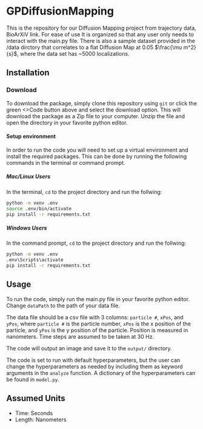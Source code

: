 # GPDiffusionMapping

This is the repository for our Diffusion Mapping project from trajectory data, BioArXiV link. For ease of use It is organized so that any user only needs to interact with the main.py file. There is also a sample dataset provided in the /data dirctory that correlates to a flat Diffusion Map at 0.05 $\frac{\mu m^2}{s}$, where the data set has ~5000 localizations.

## Installation

### Download

To download the package, simply clone this repository using `git` or click the green <>Code button above and select the download option. This will download the package as a Zip file to your computer. Unzip the file and open the directory in your favorite python editor.

#### Setup environment

In order to run the code you will need to set up a virtual environment and install the required packages. This can be done by running the following commands in the terminal or command prompt.

##### Mac/Linux Users

In the terminal, `cd` to the project directory and run the follwing:
```bash
python -m venv .env
source .env/bin/activate
pip install -r requirements.txt
```

##### Windows Users

In the command prompt, `cd` to the project directory and run the follwing:
```bash
python -m venv .env
.env\Scripts\activate
pip install -r requirements.txt
```

## Usage

To run the code, simply run the main.py file in your favorite python editor. Change `dataPath` to the path of your data file.

The data file should be a csv file with 3 columns: `particle #`, `xPos`, and `yPos`, where `particle #` is the particle number, `xPos` is the x position of the particle, and `yPos` is the y position of the particle. Position is measured in nanometers. Time steps are assumed to be taken at 30 Hz.

The code will output an image and save it to the `output/` directory.

The code is set to run with default hyperparameters, but the user can change the hyperparameters as needed by including them as keyword arguments in the `analyze` function. A dictionary of the hyperparameters can be found in `model.py`.

## Assumed Units

* Time: Seconds
* Length: Nanometers
